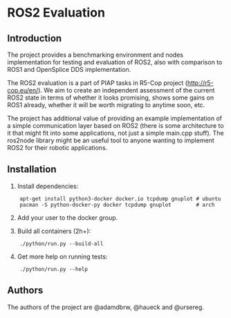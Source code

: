 # ROS2 Evaluation

## Introduction

The project provides a benchmarking environment and nodes implementation for testing and evaluation of ROS2, also with comparison to ROS1 and OpenSplice DDS implementation.

The ROS2 evaluation is a part of PIAP tasks in R5-Cop project (http://r5-cop.eu/en/). We aim to create an independent assessment of the current ROS2 state in terms of whether it looks promising, shows some gains on ROS1 already, whether it will be worth migrating to anytime soon, etc.

The project has additional value of providing an example implementation of a simple communication layer based on ROS2 (there is some architecture to it that might fit into some applications, not just a simple main.cpp stuff). The ros2node library might be an useful tool to anyone wanting to implement ROS2 for their robotic applications.

## Installation

1. Install dependencies:

```
    apt-get install python3-docker docker.io tcpdump gnuplot # ubuntu
    pacman -S python-docker-py docker tcpdump gnuplot        # arch
```

2. Add your user to the docker group.

3. Build all containers (2h+):

```
    ./python/run.py --build-all
```

4. Get more help on running tests:

```
    ./python/run.py --help
```

## Authors

The authors of the project are @adamdbrw, @haueck and @ursereg.

